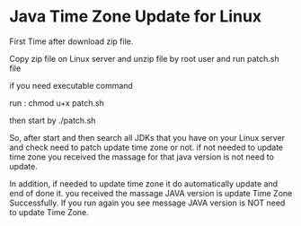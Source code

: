# Java Time Zone Update for Linux

First Time  after download zip file.

Copy zip file on Linux server and unzip file by root user and run patch.sh file

if you need executable command 

run :
chmod u+x patch.sh

then start by ./patch.sh

So, after start and then search all JDKs that you have on your Linux server and check need to patch update time zone or not. if not needed to update time zone you received  the massage for that java version is not need to update. 

In addition, if needed to update time zone it do automatically update and end of done it.  you received  the massage JAVA  version is update Time Zone Successfully. 
If you run again you see message  JAVA  version is NOT need to update Time Zone.
